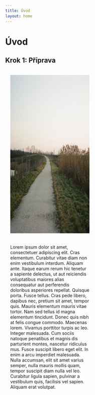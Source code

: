 ```yaml
---
title: Úvod
layout: home
---
```

# Úvod
## Krok 1: Příprava
<div style="float:left; width: 50%; padding: 1rem;">
  <img src="000518670034.jpg" width="500" height="500">
</div>
<div style="float:left; width: 50%; padding: 1rem;">
Lorem ipsum dolor sit amet, consectetuer adipiscing elit. Cras elementum. Curabitur vitae diam non enim vestibulum interdum. Aliquam ante. Itaque earum rerum hic tenetur a sapiente delectus, ut aut reiciendis voluptatibus maiores alias consequatur aut perferendis doloribus asperiores repellat. Quisque porta. Fusce tellus. Cras pede libero, dapibus nec, pretium sit amet, tempor quis. Mauris elementum mauris vitae tortor. Nam sed tellus id magna elementum tincidunt. Donec quis nibh at felis congue commodo. Maecenas lorem. Vivamus porttitor turpis ac leo. Integer malesuada. Cum sociis natoque penatibus et magnis dis parturient montes, nascetur ridiculus mus. Fusce suscipit libero eget elit. In enim a arcu imperdiet malesuada. Nulla accumsan, elit sit amet varius semper, nulla mauris mollis quam, tempor suscipit diam nulla vel leo. Curabitur ligula sapien, pulvinar a vestibulum quis, facilisis vel sapien. Aliquam erat volutpat.
</div>
